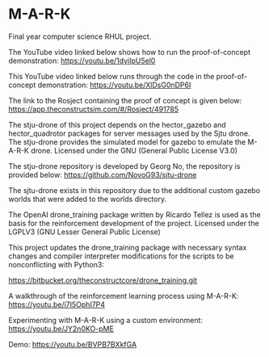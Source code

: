 # M-A-R-K
Final year computer science RHUL project.

The YouTube video linked below shows how to run the proof-of-concept demonstration:
https://youtu.be/1dyiIpU5el0

This YouTube video linked below runs through the code in the proof-of-concept
demonstration:
https://youtu.be/XlDsG0nDP6I

The link to the Rosject containing the proof of concept is given below: 
https://app.theconstructsim.com/#/Rosject/491785

The stju-drone of this project depends on the hector_gazebo and hector_quadrotor packages for server messages used by the Sjtu drone. The stju-drone provides the simulated model for gazebo to emulate the M-A-R-K drone. Licensed under the GNU (General Public License V3.0)

The stju-drone repository is developed by Georg No, the repository is provided below:
https://github.com/NovoG93/sjtu-drone

The sjtu-drone exists in this repository due to the additional custom gazebo worlds that were added to the worlds directory.

The OpenAI drone_training package written by Ricardo Tellez is used as the basis for the reinforcement development of the project.
Licensed under the LGPLV3 (GNU Lesser General Public License)

This project updates the drone_training package with necessary syntax changes and compiler interpreter modifications for the scripts to be nonconflicting with Python3:

https://bitbucket.org/theconstructcore/drone_training.git

A walkthrough of the reinforcement learning process using M-A-R-K:
https://youtu.be/i7I5OphI7P4

Experimenting with M-A-R-K using a custom environment:
https://youtu.be/JY2n0KO-pME

Demo:
https://youtu.be/BVPB7BXkfGA
